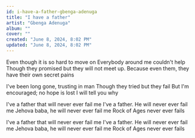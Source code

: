 ```yaml
---
id: i-have-a-father-gbenga-adenuga
title: "I have a father"
artist: "Gbenga Adenuga"
album: ""
cover: ""
created: "June 8, 2024, 8:02 PM"
updated: "June 8, 2024, 8:02 PM"
---
```


Even though it is so hard to move on
Everybody around me couldn't help
Though they promised but they will not meet up.
Because even them, they have their own secret pains

I've been long gone, trusting in man
Though they tried but they fail
But I'm encouraged; no hope is lost
I will tell you why

I've a father that will never ever fail me
I've a father. He will never ever fail me
Jehova baba, he will never ever fail me
Rock of Ages never ever fails

I've a father that will never ever fail me
I've a father. He will never ever fail me
Jehova baba, he will never ever fail me
Rock of Ages never ever fails